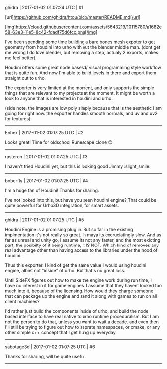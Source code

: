ghidra | 2017-01-02 01:07:24 UTC | #1

[url]https://github.com/ghidra/htou/blob/master/README.md[/url]

[img]https://cloud.githubusercontent.com/assets/5643219/10115780/a1682e58-63e3-11e5-8c42-fdadf75d6fcc.png[/img]

I've been spending some time building a bare bones mesh expoter to get geometry from houdini into urho with out the blender middle man. (dont get me wrong I do love blender, but removing a step, actualy 2 exports, makes me feel better).

Houdini offers some great node basesd/ visual programming style workflow that is quite fun. And now I'm able to build levels in there and export them straight out to urho.

The exporter is very limited at the moment, and only supports the simple things that are relevant to my projects at the moment. It might be worth a look to anyone that is interested in houdini and urho.

(side note, the images are low poly simply because that is the aesthetic I am going for right now. the exporter handles smooth normals, and uv and uv2 for textures)

-------------------------

Enhex | 2017-01-02 01:07:25 UTC | #2

Looks great! Time for oldschool Runescape clone :wink:

-------------------------

rasteron | 2017-01-02 01:07:25 UTC | #3

I haven't tried Houdini yet, but this is looking good Jimmy :slight_smile:

-------------------------

boberfly | 2017-01-02 01:07:25 UTC | #4

I'm a huge fan of Houdini! Thanks for sharing.

I've not looked into this, but have you seen houdini engine? That could be quite powerful for Urho3D integration, for smart assets.

-------------------------

ghidra | 2017-01-02 01:07:25 UTC | #5

Houdini Engine is a promising plug in. But so far in the existing implmentation it's not really so great. In maya its excruciatingly slow. And as far as unreal and unity go, i assume its not any faster, and the most exicting part, the posibilty of it being runtime, it IS NOT. Which kind of removes any real advantage other than having access to the libraries under the hood of houdini. 

Thus this exporter. I kind of get the same value I would using houdini engine, albiet not "inside" of urho. But that's no great loss. 

Until SideFX figures out how to make the engine work during run time, I have no interest in it for game engines. I assume that they havent looked too much into it, because of the licensing. How would they charge someone that can package up the engine and send it along with games to run on all client machines? 

I'd rather just build the components inside of urho, and build the node based interface to have real native to urho runtime proceduralism. But I am not the person to do that, unless you want to wait a decade. and even then I'll still be trying to figure out how to seprate namespaces, or cmake, or any other simple c++ concept that I get hung up everyday.

-------------------------

sabotage3d | 2017-01-02 01:07:25 UTC | #6

Thanks for sharing, will be quite useful.

-------------------------

